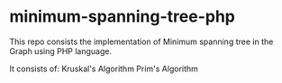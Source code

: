 minimum-spanning-tree-php
=========================

This repo consists the implementation of Minimum spanning tree in the Graph using PHP language.

It consists of: 
Kruskal's Algorithm
Prim's Algorithm
